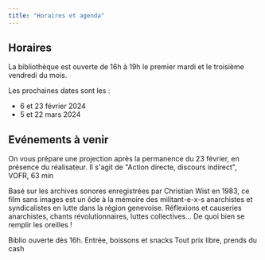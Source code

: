 ```yaml
---
title: "Horaires et agenda"
---
```


## Horaires

La bibliothèque est ouverte de 16h à 19h le premier mardi et le troisième vendredi du mois.

Les prochaines dates sont les :
- 6 et 23 février 2024
- 5 et 22 mars 2024

## Evénements à venir
On vous prépare une projection après la permanence du 23 février, en présence du réalisateur. Il s'agit de "Action directe, discours indirect", VOFR, 63 min

Basé sur les archives sonores enregistrées par Christian Wist en 1983, ce film sans images est un ôde à la mémoire des militant-e-x-s anarchistes et syndicalistes en lutte dans la région genevoise.
Réflexions et causeries anarchistes, chants révolutionnaires, luttes collectives...
De quoi bien se remplir les oreilles !

Biblio ouverte dès 16h.
Entrée, boissons et snacks
Tout prix libre, prends du cash
